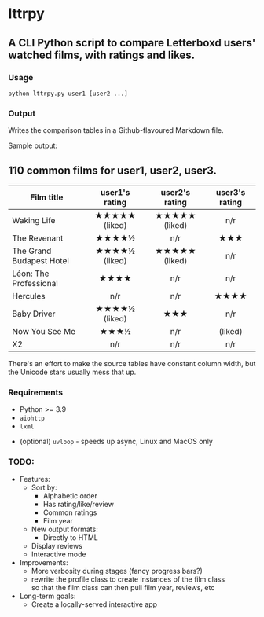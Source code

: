 # lttrpy

## A CLI Python script to compare Letterboxd users' watched films, with ratings and likes.

### Usage

```
python lttrpy.py user1 [user2 ...]
```

### Output

Writes the comparison tables in a Github-flavoured Markdown file.

Sample output:

## 110 common films for user1, user2, user3.

|         Film title         |      user1's rating    |     user2's rating     |   user3's rating   |
|----------------------------|:----------------------:|:----------------------:|:------------------:|
|Waking Life                 |   ★★★★★ (liked)     |     ★★★★★ (liked)      |        n/r         |
|The Revenant                |        ★★★★½        |          n/r           |        ★★★         |
|The Grand Budapest Hotel    |     ★★★★½ (liked)      |     ★★★★★ (liked)      |        n/r         |
|Léon: The Professional      |          ★★★★          |          n/r           |        n/r         |
|Hercules                    |          n/r           |          n/r           |       ★★★★        |
|Baby Driver                 |     ★★★★½ (liked)      |          ★★★           |        n/r         |
|Now You See Me              |          ★★★½          |          n/r           |        (liked)        |
|X2                          |          n/r           |          n/r           |        n/r         |


There's an effort to make the source tables have constant column width, but the Unicode stars usually mess that up.


### Requirements

* Python >= 3.9
* `aiohttp`
* `lxml`  
- (optional) `uvloop` - speeds up async, Linux and MacOS only
  
### TODO:

- Features:
    * Sort by:
        - Alphabetic order
        - Has rating/like/review
        - Common ratings
        - Film year
    * New output formats:
        - Directly to HTML
    * Display reviews
    * Interactive mode
- Improvements:
    * More verbosity during stages (fancy progress bars?)
    * rewrite the profile class to create instances of the film class \
      so that the film class can then pull film year, reviews, etc
- Long-term goals:
    * Create a locally-served interactive app